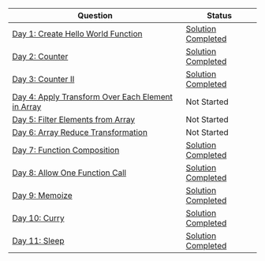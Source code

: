 
|Question|Status|
|-|-|
|[Day 1: Create Hello World Function](https://leetcode.com/problems/create-hello-world-function/) | [Solution Completed](./Day%201/) |
|[Day 2: Counter](https://leetcode.com/problems/counter/) | [Solution Completed](./Day%202/) |
|[Day 3: Counter II](https://leetcode.com/problems/counter-ii/) | [Solution Completed](./Day%203/) |
|[Day 4: Apply Transform Over Each Element in Array](https://leetcode.com/problems/apply-transform-over-each-element-in-array/) | Not Started |
|[Day 5: Filter Elements from Array](https://leetcode.com/problems/filter-elements-from-array/) | Not Started |
|[Day 6: Array Reduce Transformation](https://leetcode.com/problems/array-reduce-transformation/) | Not Started |
|[Day 7: Function Composition](https://leetcode.com/problems/function-composition/) | [Solution Completed](./Day%207/) |
|[Day 8: Allow One Function Call](https://leetcode.com/problems/allow-one-function-call/) | [Solution Completed](./Day%208/) |
|[Day 9: Memoize](https://leetcode.com/problems/memoize/) | [Solution Completed](./Day%209/) |
|[Day 10: Curry](https://leetcode.com/problems/curry/) | [Solution Completed](./Day%2010/) |
|[Day 11: Sleep](https://leetcode.com/problems/sleep/description/) | [Solution Completed](./Day%2011/) |